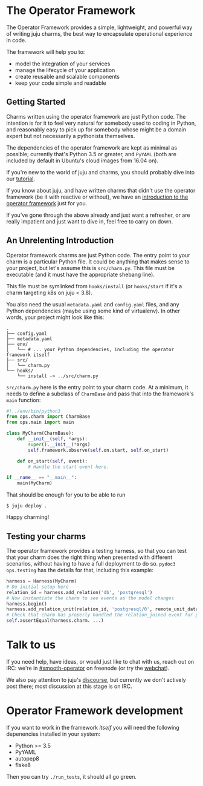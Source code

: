 # The Operator Framework

The Operator Framework provides a simple, lightweight, and powerful way of
writing juju charms, the best way to encapsulate operational experience in code.

The framework will help you to:

* model the integration of your services
* manage the lifecycle of your application
* create reusable and scalable components
* keep your code simple and readable

## Getting Started

Charms written using the operator framework are just Python code. The intention
is for it to feel very natural for somebody used to coding in Python, and
reasonably easy to pick up for somebody whose might be a domain expert but
not necessarily a pythonista themselves.

The dependencies of the operator framework are kept as minimal as possible;
currently that's Python 3.5 or greater, and `PyYAML` (both are included by
default in Ubuntu's cloud images from 16.04 on).

If you're new to the world of juju and charms, you should probably dive into our
[tutorial](/TBD).

If you know about juju, and have written charms that didn't use the operator
framework (be it with reactive or without), we have an [introduction to the
operator framework](/TBD) just for you.

If you've gone through the above already and just want a refresher, or are
really impatient and just want to dive in, feel free to carry on down.

## An Unrelenting Introduction

Operator framework charms are just Python code. The entry point to your charm is
a particular Python file. It could be anything that makes sense to your project,
but let's assume this is `src/charm.py`. This file must be executable (and it
must have the appropriate shebang line).

This file must be symlinked from `hooks/install` (or `hooks/start` if it's a
charm targeting k8s on juju < 3.8).

You also need the usual `metadata.yaml` and `config.yaml` files, and any Python
dependencies (maybe using some kind of virtualenv). In other words, your project
might look like this:

```
.
├── config.yaml
├── metadata.yaml
├── env/
│   └── # ... your Python dependencies, including the operator framework itself
├── src/
│   └── charm.py
└── hooks/
    └── install -> ../src/charm.py
```

`src/charm.py` here is the entry point to your charm code. At a minimum, it
needs to define a subclass of `CharmBase` and pass that into the framework's
`main` function:

```python
#!../env/bin/python3
from ops.charm import CharmBase
from ops.main import main

class MyCharm(CharmBase):
    def __init__(self, *args):
        super().__init__(*args)
        self.framework.observe(self.on.start, self.on_start)

    def on_start(self, event):
        # Handle the start event here.

if __name__ == "__main__":
    main(MyCharm)
```

That should be enough for you to be able to run

```
$ juju deploy .
```

Happy charming!

## Testing your charms

The operator framework provides a testing harness, so that you can test that
your charm does the right thing when presented with different scenarios, without
having to have a full deployment to do so. `pydoc3 ops.testing` has the details
for that, including this example:

```python
harness = Harness(MyCharm)
# Do initial setup here
relation_id = harness.add_relation('db', 'postgresql')
# Now instantiate the charm to see events as the model changes
harness.begin()
harness.add_relation_unit(relation_id, 'postgresql/0', remote_unit_data={'key': 'val'})
# Check that charm has properly handled the relation_joined event for postgresql/0
self.assertEqual(harness.charm. ...)
```

# Talk to us

If you need help, have ideas, or would just like to chat with us, reach out on
IRC: we're in [#smooth-operator](irc://chat.freenode.net/%23smooth-operator) on
freenode (or try the [webchat](https://webchat.freenode.net/#smooth-operator)).

We also pay attention to juju's [discourse](https://discourse.jujucharms.com/),
but currently we don't actively post there; most discussion at this stage is on
IRC.

# Operator Framework development

If you want to work in the framework *itself* you will need the following
depenencies installed in your system:

- Python >= 3.5
- PyYAML
- autopep8
- flake8

Then you can try `./run_tests`, it should all go green.
